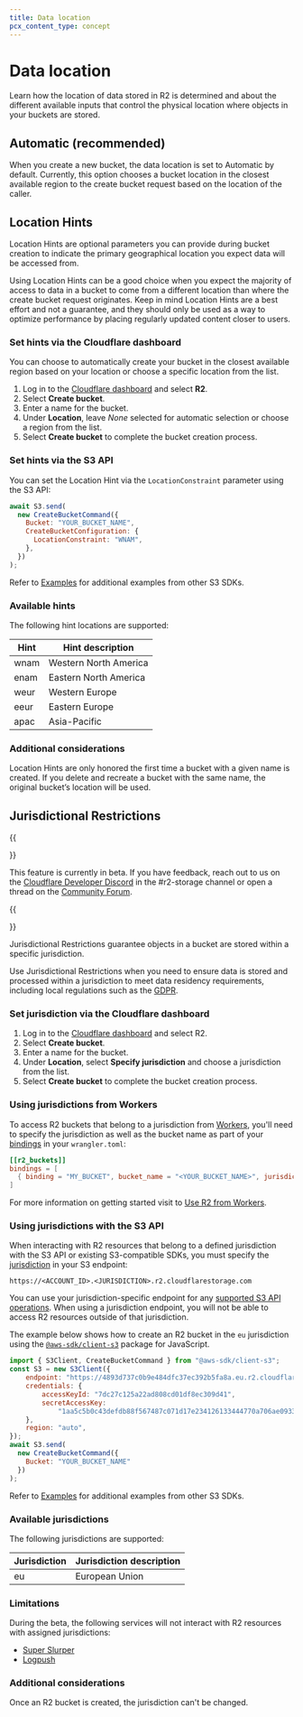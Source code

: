 ```yaml
---
title: Data location
pcx_content_type: concept
---
```


# Data location

Learn how the location of data stored in R2 is determined and about the different available inputs that control the physical location where objects in your buckets are stored.

## Automatic (recommended)

When you create a new bucket, the data location is set to Automatic by default. Currently, this option chooses a bucket location in the closest available region to the create bucket request based on the location of the caller.

## Location Hints

Location Hints are optional parameters you can provide during bucket creation to indicate the primary geographical location you expect data will be accessed from.

Using Location Hints can be a good choice when you expect the majority of access to data in a bucket to come from a different location than where the create bucket request originates. Keep in mind Location Hints are a best effort and not a guarantee, and they should only be used as a way to optimize performance by placing regularly updated content closer to users.

### Set hints via the Cloudflare dashboard

You can choose to automatically create your bucket in the closest available region based on your location or choose a specific location from the list.

1. Log in to the [Cloudflare dashboard](https://dash.cloudflare.com) and select **R2**.
2. Select **Create bucket**.
3. Enter a name for the bucket.
4. Under **Location**, leave *None* selected for automatic selection or choose a region from the list.
5. Select **Create bucket** to complete the bucket creation process.

### Set hints via the S3 API

You can set the Location Hint via the `LocationConstraint` parameter using the S3 API:

```js
await S3.send(
  new CreateBucketCommand({
    Bucket: "YOUR_BUCKET_NAME",
    CreateBucketConfiguration: {
      LocationConstraint: "WNAM",
    },
  })
);
```

Refer to [Examples](/r2/examples/) for additional examples from other S3 SDKs.

### Available hints

The following hint locations are supported:

| Hint | Hint description      |
| ---- | --------------------- |
| wnam | Western North America |
| enam | Eastern North America |
| weur | Western Europe        |
| eeur | Eastern Europe        |
| apac | Asia-Pacific          |

### Additional considerations

Location Hints are only honored the first time a bucket with a given name is created. If you delete and recreate a bucket with the same name, the original bucket’s location will be used.

## Jurisdictional Restrictions

{{<Aside type="note">}}

This feature is currently in beta. If you have feedback, reach out to us on the [Cloudflare Developer Discord](https://discord.gg/rrZXVVcKQF) in the #r2-storage channel or open a thread on the [Community Forum](https://community.cloudflare.com/c/developers/storage/81).

{{</Aside>}}

Jurisdictional Restrictions guarantee objects in a bucket are stored within a specific jurisdiction.

Use Jurisdictional Restrictions when you need to ensure data is stored and processed within a jurisdiction to meet data residency requirements, including local regulations such as the [GDPR](https://gdpr-info.eu/).

### Set jurisdiction via the Cloudflare dashboard

1. Log in to the [Cloudflare dashboard](https://dash.cloudflare.com/) and select R2.
2. Select **Create bucket**.
3. Enter a name for the bucket.
4. Under **Location**, select **Specify jurisdiction** and choose a jurisdiction from the list.
5. Select **Create bucket** to complete the bucket creation process.

### Using jurisdictions from Workers

To access R2 buckets that belong to a jurisdiction from [Workers](/workers/), you'll need to specify the jurisdiction as well as the bucket name as part of your [bindings](/r2/api/workers/workers-api-usage/#3-bind-your-bucket-to-a-worker) in your `wrangler.toml`:

```toml
[[r2_buckets]]
bindings = [
  { binding = "MY_BUCKET", bucket_name = "<YOUR_BUCKET_NAME>", jurisdiction = "<JURISDICTION>" }
]
```

For more information on getting started visit to [Use R2 from Workers](/r2/api/workers/workers-api-usage/). 

### Using jurisdictions with the S3 API

When interacting with R2 resources that belong to a defined jurisdiction with the S3 API or existing S3-compatible SDKs, you must specify the [jurisdiction](#available-jurisdictions) in your S3 endpoint:

`https://<ACCOUNT_ID>.<JURISDICTION>.r2.cloudflarestorage.com`

You can use your jurisdiction-specific endpoint for any [supported S3 API operations](/r2/api/s3/api/). When using a jurisdiction endpoint, you will not be able to access R2 resources outside of that jurisdiction.

The example below shows how to create an R2 bucket in the `eu` jurisdiction using the [`@aws-sdk/client-s3`](https://www.npmjs.com/package/@aws-sdk/client-s3) package for JavaScript.
```js
import { S3Client, CreateBucketCommand } from "@aws-sdk/client-s3";
const S3 = new S3Client({
	endpoint: "https://4893d737c0b9e484dfc37ec392b5fa8a.eu.r2.cloudflarestorage.com",
	credentials: {
		accessKeyId: "7dc27c125a22ad808cd01df8ec309d41",
		secretAccessKey:
			"1aa5c5b0c43defdb88f567487c071d17e234126133444770a706ae09336c57a4",
	},
	region: "auto",
});
await S3.send(
  new CreateBucketCommand({
    Bucket: "YOUR_BUCKET_NAME"
  })
);
```

Refer to [Examples](/r2/examples/) for additional examples from other S3 SDKs.

### Available jurisdictions

The following jurisdictions are supported:

| Jurisdiction | Jurisdiction description      |
| ---- | --------------------- |
| eu | European Union |

### Limitations

During the beta, the following services will not interact with R2 resources with assigned jurisdictions:
* [Super Slurper](/r2/data-migration/)
* [Logpush](/logs/get-started/enable-destinations/r2/)

### Additional considerations

Once an R2 bucket is created, the jurisdiction can't be changed.